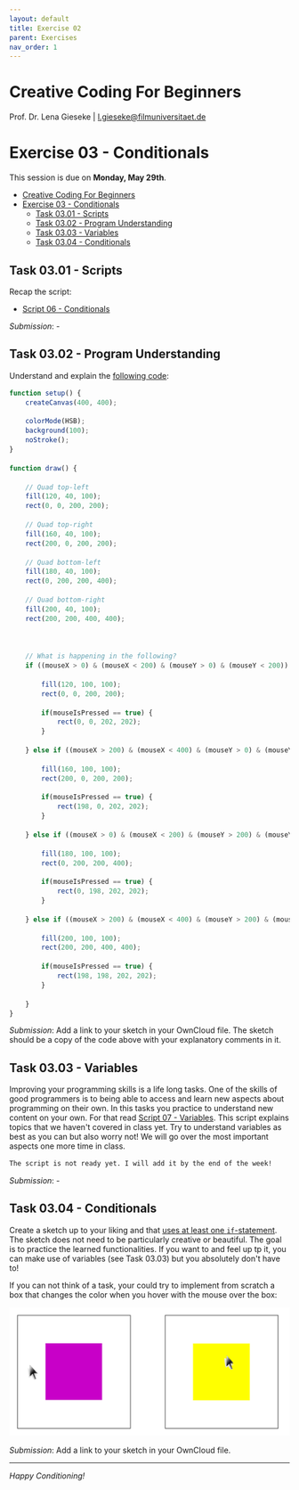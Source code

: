```yaml
---
layout: default
title: Exercise 02
parent: Exercises
nav_order: 1
---
```


# Creative Coding For Beginners
  
Prof. Dr. Lena Gieseke \| l.gieseke@filmuniversitaet.de  
  
  
# Exercise 03 - Conditionals

This session is due on **Monday, May 29th**.  

* [Creative Coding For Beginners](#creative-coding-for-beginners)
* [Exercise 03 - Conditionals](#exercise-03---conditionals)
    * [Task 03.01 - Scripts](#task-0301---scripts)
    * [Task 03.02 - Program Understanding](#task-0302---program-understanding)
    * [Task 03.03 - Variables](#task-0303---variables)
    * [Task 03.04 - Conditionals](#task-0304---conditionals)


## Task 03.01 - Scripts

Recap the script:

* [Script 06 - Conditionals](../../02_scripts/ccfb_ss23_06_conditionals_script.md)

*Submission*: -

## Task 03.02 - Program Understanding

Understand and explain the [following code](https://editor.p5js.org/legie/sketches/4fWUhh9C8):

```js
function setup() {
    createCanvas(400, 400);

    colorMode(HSB);
    background(100);
    noStroke();
}

function draw() {
  
    // Quad top-left
    fill(120, 40, 100);
    rect(0, 0, 200, 200);

    // Quad top-right
    fill(160, 40, 100);
    rect(200, 0, 200, 200);

    // Quad bottom-left
    fill(180, 40, 100);
    rect(0, 200, 200, 400);

    // Quad bottom-right
    fill(200, 40, 100);
    rect(200, 200, 400, 400);

    
    
    // What is happening in the following?
    if ((mouseX > 0) & (mouseX < 200) & (mouseY > 0) & (mouseY < 200)) {
        
        fill(120, 100, 100);
        rect(0, 0, 200, 200);
        
        if(mouseIsPressed == true) {
            rect(0, 0, 202, 202);
        }
        
    } else if ((mouseX > 200) & (mouseX < 400) & (mouseY > 0) & (mouseY < 200)) {
        
        fill(160, 100, 100);
        rect(200, 0, 200, 200);
            
        if(mouseIsPressed == true) {
            rect(198, 0, 202, 202);
        }
        
    } else if ((mouseX > 0) & (mouseX < 200) & (mouseY > 200) & (mouseY < 400)) {
        
        fill(180, 100, 100);
        rect(0, 200, 200, 400);
        
        if(mouseIsPressed == true) {
            rect(0, 198, 202, 202);
        }
        
    } else if ((mouseX > 200) & (mouseX < 400) & (mouseY > 200) & (mouseY < 400)) {
        
        fill(200, 100, 100);
        rect(200, 200, 400, 400);
        
        if(mouseIsPressed == true) {
            rect(198, 198, 202, 202);
        }
        
    }
}

```

*Submission*: Add a link to your sketch in your OwnCloud file. The sketch should be a copy of the code above with your explanatory comments in it.


## Task 03.03 - Variables

Improving your programming skills is a life long tasks. One of the skills of good programmers is to being able to access and learn new aspects about programming on their own. In this tasks you practice to understand new content on your own. For that read [Script 07 - Variables](). This script explains topics that we haven't covered in class yet. Try to understand variables as best as you can but also worry not! We will go over the most important aspects one more time in class.

```diff
The script is not ready yet. I will add it by the end of the week!
```

*Submission*: -

## Task 03.04 - Conditionals

Create a sketch up to your liking and that [uses at least one `if`-statement](https://editor.p5js.org/legie/sketches/0lByVe-mH). The sketch does not need to be particularly creative or beautiful. The goal is to practice the learned functionalities. If you want to and feel up tp it, you can make use of variables (see Task 03.03) but you absolutely don't have to!

If you can not think of a task, your could try to implement from scratch a box that changes the color when you hover with the mouse over the box:

![task_box](img/task_box.png)

  

*Submission*: Add a link to your sketch in your OwnCloud file.

---

*Happy Conditioning!*
